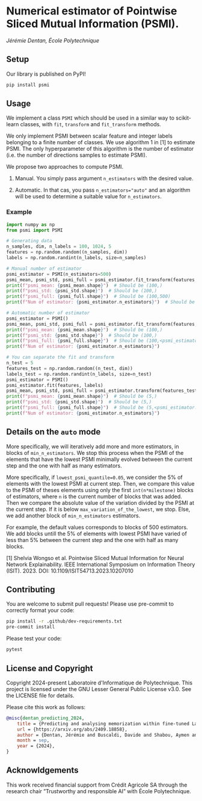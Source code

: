 # Numerical estimator of Pointwise Sliced Mutual Information (PSMI).

*Jérémie Dentan, École Polytechnique*

## Setup

Our library is published on PyPI!

```bash
pip install psmi
```

## Usage

We implement a class `PSMI` which should be used in a similar way to scikit-learn classes, with `fit`, `transform` and `fit_transform` methods.

We only implement PSMI between scalar feature and integer labels
belonging to a finite number of classes. We use algorithm 1 in [1] to
estimate PSMI. The only hyperparameter of this algorithm is the number
of estimator (i.e. the number of directions samples to estimate PSMI).

We propose two approaches to compute PSMI.

1. Manual. You simply pass argument `n_estimators` with the desired value.

2. Automatic. In that cas, you pass `n_estimators="auto"` and an
algorithm will be used to determine a suitable value for `n_estimators`.

### Example

```python
import numpy as np
from psmi import PSMI

# Generating data
n_samples, dim, n_labels = 100, 1024, 5
features = np.random.random((n_samples, dim))
labels = np.random.randint(n_labels, size=n_samples)

# Manual number of estimator
psmi_estimator = PSMI(n_estimators=500)
psmi_mean, psmi_std, psmi_full = psmi_estimator.fit_transform(features, labels)
print(f"psmi_mean: {psmi_mean.shape}")  # Should be (100,)
print(f"psmi_std: {psmi_std.shape}")  # Should be (100,)
print(f"psmi_full: {psmi_full.shape}")  # Should be (100,500)
print(f"Num of estimator: {psmi_estimator.n_estimators}")  # Should be 500

# Automatic number of estimator
psmi_estimator = PSMI()
psmi_mean, psmi_std, psmi_full = psmi_estimator.fit_transform(features, labels)
print(f"psmi_mean: {psmi_mean.shape}")  # Should be (100,)
print(f"psmi_std: {psmi_std.shape}")  # Should be (100,)
print(f"psmi_full: {psmi_full.shape}")  # Should be (100,<psmi_estimator.n_estimators>)
print(f"Num of estimator: {psmi_estimator.n_estimators}")

# You can separate the fit and transform
n_test = 5
features_test = np.random.random((n_test, dim))
labels_test = np.random.randint(n_labels, size=n_test)
psmi_estimator = PSMI()
psmi_estimator.fit(features, labels)
psmi_mean, psmi_std, psmi_full = psmi_estimator.transform(features_test, labels_test)
print(f"psmi_mean: {psmi_mean.shape}")  # Should be (5,)
print(f"psmi_std: {psmi_std.shape}")  # Should be (5,)
print(f"psmi_full: {psmi_full.shape}")  # Should be (5,<psmi_estimator.n_estimators>)
print(f"Num of estimator: {psmi_estimator.n_estimators}")
```

## Details on the `auto` mode

More specifically, we will iteratively add more and more estimators, in
blocks of `min_n_estimators`. We stop this process when the PSMI of
the elements that have the lowest PSMI minimally evolved between the current
step and the one with half as many estimators.

More specifically, if `lowest_psmi_quantile=0.05`, we consider the 5%
of elements with the lowest PSMI at current step. Then, we compare this
value to the PSMI of theses elements using only the first `int(n*milestone)`
blocks of estimators, where `n` is the current number of blocks that was
added. Then we compare the absolute value of the variation divided by the
PSMI at the current step. If it is below `max_variation_of_the_lowest`,
we stop. Else, we add another block of `min_n_estimators` estimators.

For example, the default values corresponds to blocks of 500 estimators.
We add blocks untill the 5% of elements with lowest PSMI have varied of
less than 5% between the current step and the one with half as many blocks.

[1] Shelvia Wongso et al. Pointwise Sliced Mutual Information for Neural
Network Explainability. IEEE International Symposium on Information
Theory (ISIT). 2023. DOI: 10.1109/ISIT54713.2023.10207010

## Contributing

You are welcome to submit pull requests! Please use pre-commit to correctly format your code:

```bash
pip install -r .github/dev-requirements.txt
pre-commit install
```

Please test your code:

```bash
pytest
```

## License and Copyright

Copyright 2024-present Laboratoire d'Informatique de Polytechnique. This project is licensed under the GNU Lesser General Public License v3.0. See the LICENSE file for details.

Please cite this work as follows:

```bibtex
@misc{dentan_predicting_2024,
	title = {Predicting and analysing memorization within fine-tuned Large Language Models},
	url = {https://arxiv.org/abs/2409.18858},
	author = {Dentan, Jérémie and Buscaldi, Davide and Shabou, Aymen and Vanier, Sonia},
	month = sep,
	year = {2024},
}
```

## Acknowldgements

This work received financial support from Crédit Agricole SA through the research chair ”Trustworthy and responsible AI” with École Polytechnique.
